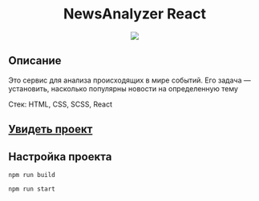 <h1 align="center">NewsAnalyzer React</h1>
<p align="center">
  <img src="https://img.shields.io/badge/made%20by-opv1-blue.svg">
</p>

## Описание

Это сервис для анализа происходящих в мире событий. Его задача — установить, насколько популярны новости на определенную тему

Стек: HTML, CSS, SCSS, React

## [Увидеть проект](https://opv1.github.io/analyzer-app-yp-react/)

## Настройка проекта

```
npm run build
```

```
npm run start
```
